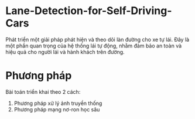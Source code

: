 # Lane-Detection-for-Self-Driving-Cars
Phát triển một giải pháp phát hiện và theo dõi làn đường cho xe tự lái. Đây là một phần quan trọng của hệ thống lái tự động, nhằm đảm bảo an toàn và hiệu quả cho người lái và hành khách trên đường.
# Phương pháp
Bài toán triển khai theo 2 cách:
1. Phương pháp xử lý ảnh truyền thống
2. Phương pháp mạng nơ-ron học sâu

